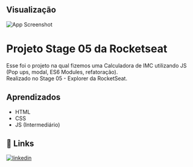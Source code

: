 
## Visualização 

![App Screenshot](https://cdn.discordapp.com/attachments/1070908868969910387/1122999976084115526/image.png)


# Projeto Stage 05 da Rocketseat

Esse foi o projeto na qual fizemos uma Calculadora de IMC utilizando JS (Pop ups, modal, ES6 Modules, refatoração).  
Realizado no Stage 05 - Explorer da RocketSeat.




## Aprendizados

- HTML
- CSS 
- JS
(Intermediário)

## 🔗 Links
[![linkedin](https://img.shields.io/badge/linkedin-0A66C2?style=for-the-badge&logo=linkedin&logoColor=white)](https://www.linkedin.com/in/caio-balduino-3442721b4/)


